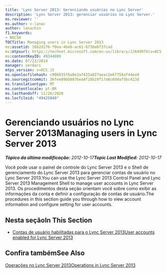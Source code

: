 ```yaml
---
title: 'Lync Server 2013: Gerenciando usuários no Lync Server'
description: 'Lync Server 2013: gerenciar usuários no Lync Server.'
ms.reviewer: ''
ms.author: v-lanac
author: lanachin
f1.keywords:
- NOCSH
TOCTitle: Managing users in Lync Server 2013
ms:assetid: 16b2d276-f0ea-4be6-ac61-673be6f37cad
ms:mtpsurl: https://technet.microsoft.com/en-us/library/JJ649974(v=OCS.15)
ms:contentKeyID: 49344809
ms.date: 07/23/2014
manager: serdars
mtps_version: v=OCS.15
ms.openlocfilehash: c906835f6a0e3af425a827aeac2e67758af44ea9
ms.sourcegitcommit: 36fee89bb887bea4f18b19f17a8c69daf5bc423d
ms.translationtype: MT
ms.contentlocale: pt-BR
ms.lasthandoff: 11/26/2020
ms.locfileid: "49425840"
---
```

# <a name="managing-users-in-lync-server-2013"></a><span data-ttu-id="f971b-103">Gerenciando usuários no Lync Server 2013</span><span class="sxs-lookup"><span data-stu-id="f971b-103">Managing users in Lync Server 2013</span></span>

<div data-xmlns="http://www.w3.org/1999/xhtml">

<div class="topic" data-xmlns="http://www.w3.org/1999/xhtml" data-msxsl="urn:schemas-microsoft-com:xslt" data-cs="https://msdn.microsoft.com/">

<div data-asp="https://msdn2.microsoft.com/asp">



</div>

<div id="mainSection">

<div id="mainBody"><span data-ttu-id="f971b-104">

<span> </span></span><span class="sxs-lookup"><span data-stu-id="f971b-104">

<span> </span></span></span>

<span data-ttu-id="f971b-105">_**Tópico da última modificação:** 2012-10-17_</span><span class="sxs-lookup"><span data-stu-id="f971b-105">_**Topic Last Modified:** 2012-10-17_</span></span>

<span data-ttu-id="f971b-106">Você pode usar o painel de controle do Lync Server 2013 e o Shell de gerenciamento do Lync Server 2013 para gerenciar contas de usuário no Lync Server 2013.</span><span class="sxs-lookup"><span data-stu-id="f971b-106">You can use the Lync Server 2013 Control Panel and Lync Server 2013 Management Shell to manage user accounts in Lync Server 2013.</span></span> <span data-ttu-id="f971b-107">Os procedimentos desta seção orientam você sobre como exibir as informações da conta e definir a configuração de contas de usuário.</span><span class="sxs-lookup"><span data-stu-id="f971b-107">The procedures in this section guide you through how to view account information and configure setting for user accounts.</span></span>

<div>

## <a name="in-this-section"></a><span data-ttu-id="f971b-108">Nesta seção</span><span class="sxs-lookup"><span data-stu-id="f971b-108">In This Section</span></span>

  - [<span data-ttu-id="f971b-109">Contas de usuário habilitadas para o Lync Server 2013</span><span class="sxs-lookup"><span data-stu-id="f971b-109">User accounts enabled for Lync Server 2013</span></span>](lync-server-2013-user-accounts-enabled-for-lync-server.md)

</div>

<div>

## <a name="see-also"></a><span data-ttu-id="f971b-110">Confira também</span><span class="sxs-lookup"><span data-stu-id="f971b-110">See Also</span></span>


[<span data-ttu-id="f971b-111">Operações no Lync Server 2013</span><span class="sxs-lookup"><span data-stu-id="f971b-111">Operations in Lync Server 2013</span></span>](lync-server-2013-operations.md)  
  

<span data-ttu-id="f971b-112"></div>

</div>

<span> </span>

</div>

</div>

</span><span class="sxs-lookup"><span data-stu-id="f971b-112"></div>

</div>

<span> </span>

</div>

</div>

</span></span></div>

